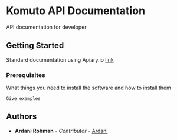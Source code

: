 # Komuto API Documentation

API documentation for developer

## Getting Started

Standard documentation using Apiary.io [link](http://docs.komuto.apiary.io/)

### Prerequisites

What things you need to install the software and how to install them

```
Give examples
```

## Authors

* **Ardani Rohman** - *Contributor* - [Ardani](https://github.com/ardani)

